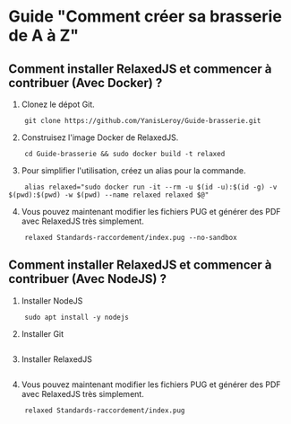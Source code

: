 # Guide "Comment créer sa brasserie de A à Z"

## Comment installer RelaxedJS et commencer à contribuer (Avec Docker) ?

1. Clonez le dépot Git.
``` shell script
    git clone https://github.com/YanisLeroy/Guide-brasserie.git
```

2. Construisez l'image Docker de RelaxedJS.
``` shell script
    cd Guide-brasserie && sudo docker build -t relaxed
```

3. Pour simplifier l'utilisation, créez un alias pour la commande.
``` shell script
    alias relaxed="sudo docker run -it --rm -u $(id -u):$(id -g) -v $(pwd):$(pwd) -w $(pwd) --name relaxed relaxed $@"
```

4. Vous pouvez maintenant modifier les fichiers PUG et générer des PDF avec RelaxedJS très simplement.
``` shell script
    relaxed Standards-raccordement/index.pug --no-sandbox
```

## Comment installer RelaxedJS et commencer à contribuer (Avec NodeJS) ?

1. Installer NodeJS
``` curl-sL https://deb.nodesource.com/setup_8.x |sudo-Ebash- 
    sudo apt install -y nodejs
```

2. Installer Git
``` apt-get install git
```

3. Installer RelaxedJS
``` npm i -g relaxedjs
```

4. Vous pouvez maintenant modifier les fichiers PUG et générer des PDF avec RelaxedJS très simplement.
```
    relaxed Standards-raccordement/index.pug
```
